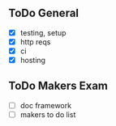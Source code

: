 ## ToDo General
- [x] testing, setup 
- [x] http reqs 
- [x] ci
- [x] hosting

## ToDo Makers Exam
- [ ] doc framework
- [ ] makers to do list 